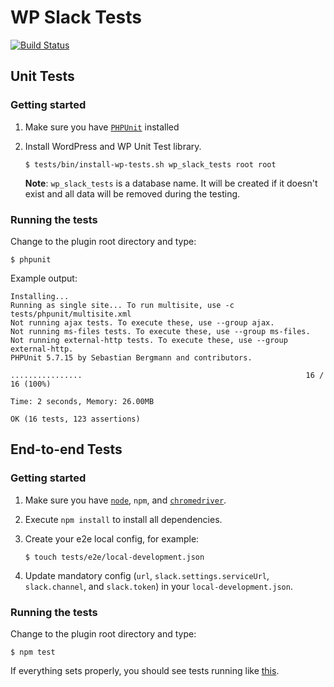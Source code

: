 WP Slack Tests
==============

[![Build Status](https://travis-ci.org/gedex/wp-slack.svg?branch=master)](https://travis-ci.org/gedex/wp-slack)

## Unit Tests

### Getting started

1. Make sure you have [`PHPUnit`](http://phpunit.de/) installed
2. Install WordPress and WP Unit Test library.

   ```
   $ tests/bin/install-wp-tests.sh wp_slack_tests root root
   ```

   **Note**: `wp_slack_tests` is a database name. It will be created if it
   doesn't exist and all data will be removed during the testing.

### Running the tests

Change to the plugin root directory and type:

```
$ phpunit
```

Example output:

```
Installing...
Running as single site... To run multisite, use -c tests/phpunit/multisite.xml
Not running ajax tests. To execute these, use --group ajax.
Not running ms-files tests. To execute these, use --group ms-files.
Not running external-http tests. To execute these, use --group external-http.
PHPUnit 5.7.15 by Sebastian Bergmann and contributors.

................                                                  16 / 16 (100%)

Time: 2 seconds, Memory: 26.00MB

OK (16 tests, 123 assertions)
```

## End-to-end Tests

### Getting started

1. Make sure you have [`node`](https://docs.npmjs.com/getting-started/installing-node),
   `npm`, and [`chromedriver`](https://sites.google.com/a/chromium.org/chromedriver/downloads).
2. Execute `npm install` to install all dependencies.
3. Create your e2e local config, for example:

   ```
   $ touch tests/e2e/local-development.json
   ```
4. Update mandatory config (`url`, `slack.settings.serviceUrl`, `slack.channel`,
   and `slack.token`) in your `local-development.json`.

### Running the tests

Change to the plugin root directory and type:

```
$ npm test
```

If everything sets properly, you should see tests running like [this](https://cloudup.com/cksHkEYv5lW).
